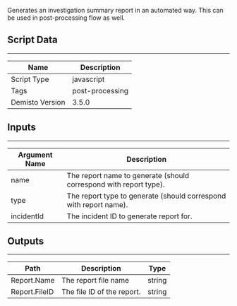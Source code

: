 Generates an investigation summary report in an automated way. This can be used in post-processing flow as well.

## Script Data
---

| **Name** | **Description** |
| --- | --- |
| Script Type | javascript |
| Tags | post-processing |
| Demisto Version | 3.5.0 |

## Inputs
---

| **Argument Name** | **Description** |
| --- | --- |
| name | The report name to generate (should correspond with report type). |
| type | The report type to generate (should correspond with report name). |
| incidentId | The incident ID to generate report for. |

## Outputs
---

| **Path** | **Description** | **Type** |
| --- | --- | --- |
| Report.Name | The report file name | string |
| Report.FileID | The file ID of the report. | string |
